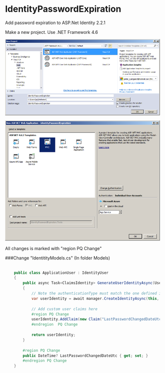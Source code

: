 # IdentityPasswordExpiration

Add password expiration to ASP.Net Identity 2.2.1

Make a new project. Use .NET Framework 4.6


![Image01](https://raw.githubusercontent.com/PeterQuistgaard/IdentityPasswordExpiration/master/image01.png)



![Image02](https://raw.githubusercontent.com/PeterQuistgaard/IdentityPasswordExpiration/master/image02.png)

All changes is marked with "region PQ Change"

###Change "IdentitityModels.cs" (In folder Models)

```C#

    public class ApplicationUser : IdentityUser
    {
        public async Task<ClaimsIdentity> GenerateUserIdentityAsync(UserManager<ApplicationUser> manager)
        {
            // Note the authenticationType must match the one defined in CookieAuthenticationOptions.AuthenticationType
            var userIdentity = await manager.CreateIdentityAsync(this, DefaultAuthenticationTypes.ApplicationCookie);

            // Add custom user claims here
            #region PQ Change
            userIdentity.AddClaim(new Claim("LastPasswordChangedDateUtc", (this.LastPasswordChangedDateUtc + "" ?? "")));
            #endregion  PQ Change
            
            return userIdentity;
        }

        #region PQ Change
        public DateTime? LastPasswordChangedDateUtc { get; set; }
        #endregion PQ Change
    }
    
```
